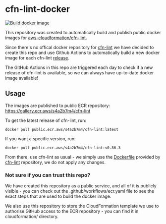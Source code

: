 # cfn-lint-docker

[![Build docker image](https://github.com/MysteriousCode/cfn-lint-docker/actions/workflows/ecr.yaml/badge.svg?branch=main)](https://github.com/MysteriousCode/cfn-lint-docker/actions/workflows/ecr.yaml)

This repository was created to automatically build and publish public docker images for 
[aws-cloudformation/cfn-lint](https://github.com/aws-cloudformation/cfn-lint).

Since there's no offical docker repository for [cfn-lint](https://github.com/aws-cloudformation/cfn-lint)
we have decided to create this repo and use Github Actions to automatically
build a new docker image for each cfn-lint [release](https://github.com/aws-cloudformation/cfn-lint/releases).

The GitHub Actions in this repo are triggered each day to check if a new release
of cfn-lint is available, so we can always have up-to-date docker image available!

## Usage

The images are published to public ECR repository: https://gallery.ecr.aws/s4a2b7m4/cfn-lint

To get the latest release of cfn-lint, run:

```
docker pull public.ecr.aws/s4a2b7m4/cfn-lint:latest
```

If you want a specific version, run:

```
docker pull public.ecr.aws/s4a2b7m4/cfn-lint:v0.86.3
```

From there, use cfn-lint as usual - we simply use the [Dockerfile](https://github.com/aws-cloudformation/cfn-lint/blob/main/Dockerfile)
provided by [cfn-lint](https://github.com/aws-cloudformation/cfn-lint) repository, we do not apply any changes.

### Not sure if you can trust this repo?

We have created this repository as a public service, and all of it is publicly 
visible - you can check out the .github/workflows/ecr.yaml file to see the exact
steps that are used to build the docker image.

We also use this repository to store the CloudFormation template we use to authorise
GitHub access to the ECR repository - you can find it in cloudformation/ directory.